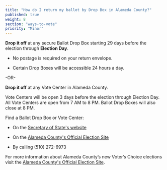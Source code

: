 ```yaml
---
title: "How do I return my ballot by Drop Box in Alameda County?"
published: true
weight: 8
section: "ways-to-vote"
priority: "Minor"
---
```


**Drop it off** at any secure Ballot Drop Box starting 29 days before the election through **Election Day**.

- No postage is required on your return envelope.  

- Certain Drop Boxes will be accessible 24 hours a day.        

-OR-

**Drop it off** at any Vote Center in Alameda County.   

Vote Centers will be open 3 days before the election through Election Day. All Vote Centers are open from 7 AM to 8 PM. Ballot Drop Boxes will also close at 8 PM. 

Find a Ballot Drop Box or Vote Center:  

- On the [Secretary of State's website](https://caearlyvoting.sos.ca.gov/) 

- On the [Alameda County's Official Election Site](https://www.acgov.org/rovapps/maps/ballotdropbox_map.htm)   

- By calling (510) 272-6973

For more information about Alameda County’s new Voter’s Choice elections visit the [Alameda County's Official Election Site](https://www.acvote.org/vca).